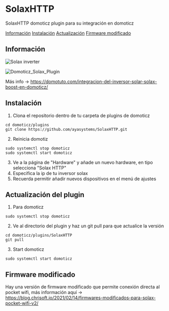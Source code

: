 # SolaxHTTP
SolaxHTTP domoticz plugin para su integración en domoticz


[Información](https://github.com/ayasystems/SolaxHTTP#informaci%C3%B3n)
[Instalación](https://github.com/ayasystems/SolaxHTTP#instalaci%C3%B3n)
[Actualización](https://github.com/ayasystems/SolaxHTTP#actualizaci%C3%B3n-del-plugin)
[Firmware modificado](https://github.com/ayasystems/SolaxHTTP#firmware-modificado)

## Información
![Solax inverter](https://github.com/ayasystems/SolaxHTTP/raw/master/solax.jpg)

![Domoticz_Solax_Plugin](https://github.com/ayasystems/SolaxHTTP/raw/master/domoticz_solax.jpg)

Más info -> https://domotuto.com/integracion-del-inversor-solar-solax-boost-en-domoticz/

## Instalación

1. Clona el repositorio dentro de tu carpeta de plugins de domoticz
```
cd domoticz/plugins
git clone https://github.com/ayasystems/SolaxHTTP.git
```
2. Reinicia domotiz
```
sudo systemctl stop domoticz
sudo systemctl start domoticz
```
3. Ve a la página de "Hardware" y añade un nuevo hardware, en tipo selecciona "Solax HTTP"
4. Especifica la ip de tu inversor solax
5. Recuerda permitir añadir nuevos dispositivos en el menú de ajustes


## Actualización del plugin


1. Para domoticz 
```
sudo systemctl stop domoticz
```
2. Ve al directorio del plugin y haz un git pull para que actualice la versión 
```
cd domoticz/plugins/SolaxHTTP
git pull
```
3. Start domoticz
```
sudo systemctl start domoticz
```
 
## Firmware modificado

Hay una versión de firmware modificado que permite conexión directa al pocket wifi, más información aquí -> https://blog.chrisoft.io/2021/02/14/firmwares-modificados-para-solax-pocket-wifi-v2/



